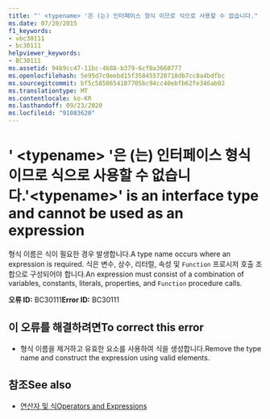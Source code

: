 ```yaml
---
title: "' <typename> '은 (는) 인터페이스 형식 이므로 식으로 사용할 수 없습니다."
ms.date: 07/20/2015
f1_keywords:
- vbc30111
- bc30111
helpviewer_keywords:
- BC30111
ms.assetid: 94b9cc47-11bc-4b88-b379-6cf0a3660777
ms.openlocfilehash: 5e95d7c9eebd15f358455720718db7cc8a4bdfbc
ms.sourcegitcommit: bf5c5850654187705bc94cc40ebfb62fe346ab02
ms.translationtype: MT
ms.contentlocale: ko-KR
ms.lasthandoff: 09/23/2020
ms.locfileid: "91083620"
---
```

# <a name="typename-is-an-interface-type-and-cannot-be-used-as-an-expression"></a><span data-ttu-id="04f29-102">' \<typename> '은 (는) 인터페이스 형식 이므로 식으로 사용할 수 없습니다.</span><span class="sxs-lookup"><span data-stu-id="04f29-102">'\<typename>' is an interface type and cannot be used as an expression</span></span>

<span data-ttu-id="04f29-103">형식 이름은 식이 필요한 경우 발생합니다.</span><span class="sxs-lookup"><span data-stu-id="04f29-103">A type name occurs where an expression is required.</span></span> <span data-ttu-id="04f29-104">식은 변수, 상수, 리터럴, 속성 및 `Function` 프로시저 호출 조합으로 구성되어야 합니다.</span><span class="sxs-lookup"><span data-stu-id="04f29-104">An expression must consist of a combination of variables, constants, literals, properties, and `Function` procedure calls.</span></span>  
  
 <span data-ttu-id="04f29-105">**오류 ID:** BC30111</span><span class="sxs-lookup"><span data-stu-id="04f29-105">**Error ID:** BC30111</span></span>  
  
## <a name="to-correct-this-error"></a><span data-ttu-id="04f29-106">이 오류를 해결하려면</span><span class="sxs-lookup"><span data-stu-id="04f29-106">To correct this error</span></span>  
  
- <span data-ttu-id="04f29-107">형식 이름을 제거하고 유효한 요소를 사용하여 식을 생성합니다.</span><span class="sxs-lookup"><span data-stu-id="04f29-107">Remove the type name and construct the expression using valid elements.</span></span>  
  
## <a name="see-also"></a><span data-ttu-id="04f29-108">참조</span><span class="sxs-lookup"><span data-stu-id="04f29-108">See also</span></span>

- [<span data-ttu-id="04f29-109">연산자 및 식</span><span class="sxs-lookup"><span data-stu-id="04f29-109">Operators and Expressions</span></span>](../programming-guide/language-features/operators-and-expressions/index.md)
